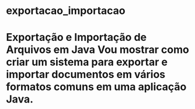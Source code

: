 # exportacao_importacao
# Exportação e Importação de Arquivos em Java  Vou mostrar como criar um sistema para exportar e importar documentos em vários formatos comuns em uma aplicação Java.

